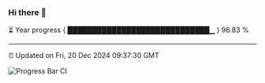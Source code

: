 ### Hi there 👋

⏳ Year progress { █████████████████████████████▁ } 96.83 %

---

⏰ Updated on Fri, 20 Dec 2024 09:37:30 GMT

![Progress Bar CI](https://github.com/IshwaranRudhara/GIT-ACTION/workflows/Progress%20Bar%20CI/badge.svg)
